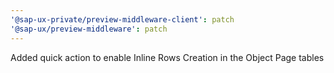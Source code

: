 ```yaml
---
'@sap-ux-private/preview-middleware-client': patch
'@sap-ux/preview-middleware': patch
---
```


Added quick action to enable Inline Rows Creation in the Object Page tables
